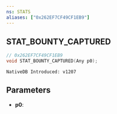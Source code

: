```yaml
---
ns: STATS
aliases: ["0x262EF7CF49CF1EB9"]
---
```

## STAT_BOUNTY_CAPTURED

```c
// 0x262EF7CF49CF1EB9
void STAT_BOUNTY_CAPTURED(Any p0);
```

```
NativeDB Introduced: v1207
```

## Parameters
* **p0**:
